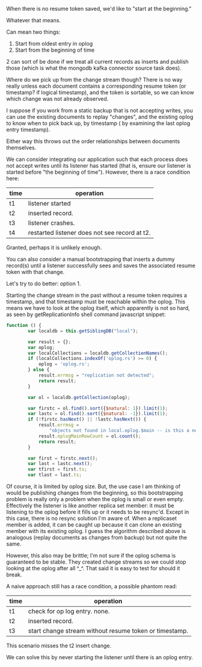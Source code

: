 When there is no resume token saved, we'd like to "start at the beginning."

Whatever that means.

Can mean two things:

1. Start from oldest entry in oplog
2. Start from the beginning of time

2 can sort of be done if we treat all current records as inserts and publish those (which is what 
the mongodb kafka connector source task does).

Where do we pick up from the change stream though? There is no way really unless each document 
contains a corresponding resume token (or timestamp? if logical timestamp), and the token is 
sortable, so we can know which change was not already observed.

I suppose if you work from a static backup that is not accepting writes, you can use the existing
documents to replay "changes", and the existing oplog to know when to pick back up, by timestamp (
by examining the last oplog entry timestamp).

Either way this throws out the order relationships between documents themselves.

We can consider integrating our application such that each process does not accept writes until its
listener has started (that is, ensure our listener is started before "the beginning of time"). 
However, there is a race condition here: 

| time | operation |
|------|-----------|
| t1   | listener started |
| t2   | inserted record. |
| t3   | listener crashes. |
| t4   | restarted listener does not see record at t2. |

Granted, perhaps it is unlikely enough.

You can also consider a manual bootstrapping that inserts a dummy record(s) until a listener 
successfully sees and saves the associated resume token with that change.

Let's try to do better: option 1.

Starting the change stream in the past without a resume token requires a timestamp, and that 
timestamp must be reachable within the oplog. This means we have to look at the oplog itself, 
which apparently is not so hard, as seen by getReplicationInfo shell 
command javascript snippet:

```javascript
function () {
        var localdb = this.getSiblingDB("local");

        var result = {};
        var oplog;
        var localCollections = localdb.getCollectionNames();
        if (localCollections.indexOf('oplog.rs') >= 0) {
            oplog = 'oplog.rs';
        } else {
            result.errmsg = "replication not detected";
            return result;
        }

        var ol = localdb.getCollection(oplog);

        var firstc = ol.find().sort({$natural: 1}).limit(1);
        var lastc = ol.find().sort({$natural: -1}).limit(1);
        if (!firstc.hasNext() || !lastc.hasNext()) {
            result.errmsg =
                "objects not found in local.oplog.$main -- is this a new and empty db instance?";
            result.oplogMainRowCount = ol.count();
            return result;
        }

        var first = firstc.next();
        var last = lastc.next();
        var tfirst = first.ts;
        var tlast = last.ts;
```

Of course, it is limited by oplog size. But, the use case I am thinking of would be publishing 
changes from the beginning, so this bootstrapping problem is really only a problem when the oplog is
small or even empty. Effectively the listener is like another replica set member: it must be 
listening to the oplog before it fills up or it needs to be resync'd. Except in this case, there is
no resync solution I'm aware of. When a replicaset member is added, it can be caught up because it
can clone an existing member with its existing oplog. I guess the algorithm described above is 
analogous (replay documents as changes from backup) but not quite the same.

However, this also may be brittle; I'm not sure if the oplog schema is guaranteed to be stable. They
created change streams so we could stop looking at the oplog after all ^_^. That said it is easy to 
test for should it break.

A naive approach still has a race condition, a possible phantom read:

| time | operation |
|------|-----------|
| t1   | check for op log entry. none. |
| t2   | inserted record. |
| t3   | start change stream without resume token or timestamp. |

This scenario misses the t2 insert change.

We can solve this by never starting the listener until there is an oplog entry.

